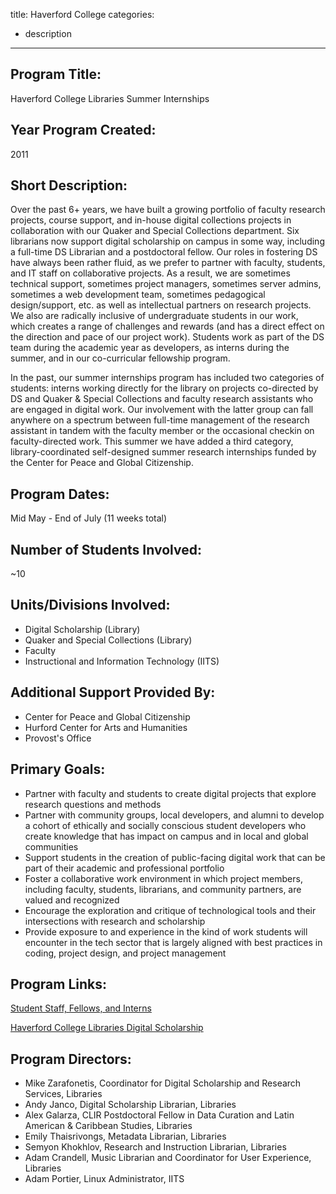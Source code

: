 title: Haverford College
categories:
  - description
---

## Program Title: 
Haverford College Libraries Summer Internships

## Year Program Created: 
2011

## Short Description:
Over the past 6+ years, we have built a growing portfolio of faculty research projects, course support, and in-house digital collections projects in collaboration with our Quaker and Special Collections department. Six librarians now support digital scholarship on campus in some way, including a full-time DS Librarian and a postdoctoral fellow. Our roles in fostering DS have always been rather fluid, as we prefer to partner with faculty, students, and IT staff on collaborative projects. As a result, we are sometimes technical support, sometimes project managers, sometimes server admins, sometimes a web development team, sometimes pedagogical design/support, etc. as well as intellectual partners on research projects. We also are radically inclusive of undergraduate students in our work, which creates a range of challenges and rewards (and has a direct effect on the direction and pace of our project work). Students work as part of the DS team during the academic year as developers, as interns during the summer, and in our co-curricular fellowship program. 

In the past, our summer internships program has included two categories of students: interns working directly for the library on projects co-directed by DS and Quaker & Special Collections and faculty research assistants who are engaged in digital work. Our involvement with the latter group can fall anywhere on a spectrum between full-time management of the research assistant in tandem with the faculty member or the occasional checkin on faculty-directed work. This summer we have added a third category, library-coordinated self-designed summer research internships funded by the Center for Peace and Global Citizenship.

## Program Dates:
Mid May - End of July (11 weeks total)

## Number of Students Involved:
~10

## Units/Divisions Involved:
- Digital Scholarship (Library)
- Quaker and Special Collections (Library)
- Faculty
- Instructional and Information Technology (IITS)

## Additional Support Provided By:
- Center for Peace and Global Citizenship
- Hurford Center for Arts and Humanities
- Provost's Office


## Primary Goals:
- Partner with faculty and students to create digital projects that explore research questions and methods
- Partner with community groups, local developers, and alumni to develop a cohort of ethically and socially conscious student developers who create knowledge that has impact on campus and in local and global communities
- Support students in the creation of public-facing digital work that can be part of their academic and professional portfolio
- Foster a collaborative work environment in which project members, including faculty, students, librarians, and community partners, are valued and recognized
- Encourage the exploration and critique of technological tools and their intersections with research and scholarship
- Provide exposure to and experience in the kind of work students will encounter in the tech sector that is largely aligned with best practices in coding, project design, and project management

## Program Links:
[Student Staff, Fellows, and Interns](https://www.haverford.edu/library/digital-scholarship/student-staff)

[Haverford College Libraries Digital Scholarship](https://www.haverford.edu/library/digital-scholarship)

## Program Directors:
- Mike Zarafonetis, Coordinator for Digital Scholarship and Research Services, Libraries
- Andy Janco, Digital Scholarship Librarian, Libraries
- Alex Galarza, CLIR Postdoctoral Fellow in Data Curation and Latin American & Caribbean Studies, Libraries
- Emily Thaisrivongs, Metadata Librarian, Libraries
- Semyon Khokhlov, Research and Instruction Librarian, Libraries
- Adam Crandell, Music Librarian and Coordinator for User Experience, Libraries
- Adam Portier, Linux Administrator, IITS
